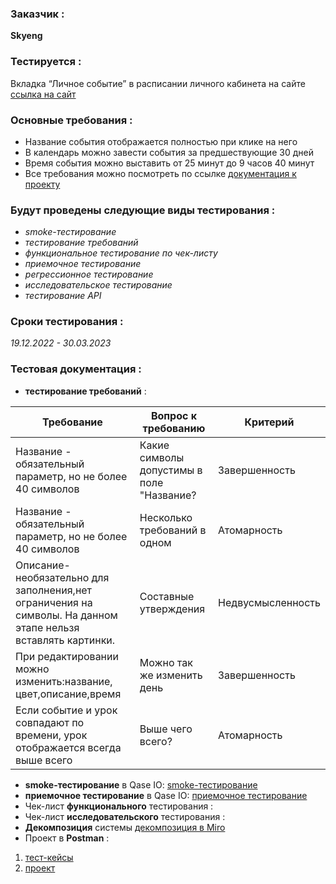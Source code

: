 

### Заказчик : 
**Skyeng**
### Тестируется :
Вкладка “Личное событие” в расписании личного кабинета на сайте [ссылка на сайт](https://teachers.skyeng.ru/schedule)
### Основные требования :
* Название события отображается полностью при клике на него
* В календарь можно завести события за предшествующие 30 дней
* Время события можно выставить от 25 минут до 9 часов 40 минут
* Все требования можно посмотреть по ссылке [документация к проекту](https://skyengpublic.notion.site/6746e543d02c43879de0057cafe196b0)
 
### Будут проведены следующие виды тестирования :
* *smoke-тестирование*
* *тестирование требований*
* *функциональное тестирование по чек-листу*
* *приемочное тестирование*
* *регрессионное тестирование*
* *исследовательское тестирование*
* *тестирование API*
### Сроки тестирования : 
_19.12.2022 - 30.03.2023_

### Тестовая документация :
* **тестирование требований** :
  
|                                Требование                       |            Вопрос к требованию           |     Критерий  |                                       
|-----------------------------------------------------------------|------------------------------------------|---------------|
|Название - обязательный параметр, но не более 40 символов     |  Какие символы допустимы в поле "Название?  |  Завершенность | 
|Название - обязательный параметр, но не более 40 символов|Несколько требований в одном                  |   Атомарность    |
|Описание-необязательно для заполнения,нет ограничения на символы. На данном этапе нельзя вставлять картинки. |Составные утверждения|Недвусмысленность |
|При редактировании можно изменить:название, цвет,описание,время  |  Можно так же изменить день              |Завершенность   |
|Если событие и урок совпадают по времени, урок отображается всегда выше всего |Выше чего всего?          | Атомарность |

* **smoke-тестирование** в Qase IO: [smoke-тестирование](https://drive.google.com/file/d/1viE3hSp8rsDG5G3dx7neUTeQCBX4znj5/view)
* **приемочное тестирование** в Qase IO: [приемочное тестирование](https://drive.google.com/file/d/1oCFQpqUprkXdoZQoQwJvMjeel_76l9dp/view) 
* Чек-лист **функционального** тестирования : []()
* Чек-лист **исследовательского** тестирования : []()
* **Декомпозиция** системы [декомпозиция в Miro](https://miro.com/app/board/uXjVP4qwSXI=/)
* Проект в **Postman** :
1. [тест-кейсы](https://drive.google.com/file/d/1ylG2cv9By8-CVz04Mi2TY0xSyf6tt26A/view)
2. [проект](https://drive.google.com/file/d/1OrE28S51a7xOcLRl88rIeYC79bah8wpx/view)

